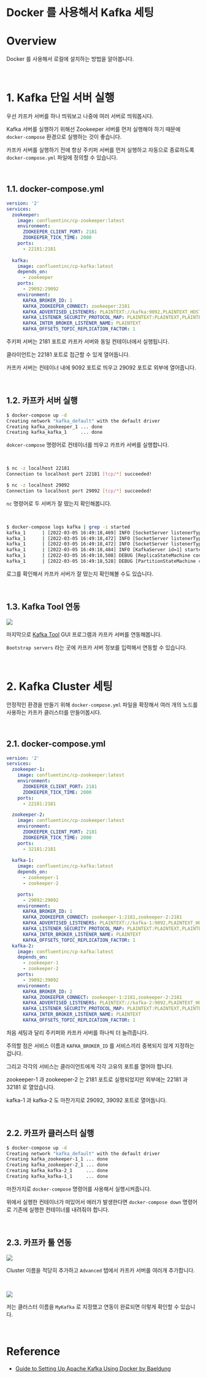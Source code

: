 # Docker 를 사용해서 Kafka 세팅

# Overview

Docker 를 사용해서 로컬에 설치하는 방법을 알아봅니다.

<br>

# 1. Kafka 단일 서버 실행

우선 카프카 서버를 하나 띄워보고 나중에 여러 서버로 띄워봅시다.

Kafka 서버를 실행하기 위해선 Zookeeper 서버를 먼저 실행해야 하기 때문에 `docker-compose` 환경으로 실행하는 것이 좋습니다.

카프카 서버를 실행하기 전에 항상 주키퍼 서버를 먼저 실행하고 자동으로 종료하도록 `docker-compose.yml` 파일에 정의할 수 있습니다.

<br>

## 1.1. docker-compose.yml

```yml
version: '2'
services:
  zookeeper:
    image: confluentinc/cp-zookeeper:latest
    environment:
      ZOOKEEPER_CLIENT_PORT: 2181
      ZOOKEEPER_TICK_TIME: 2000
    ports:
      - 22181:2181
  
  kafka:
    image: confluentinc/cp-kafka:latest
    depends_on:
      - zookeeper
    ports:
      - 29092:29092
    environment:
      KAFKA_BROKER_ID: 1
      KAFKA_ZOOKEEPER_CONNECT: zookeeper:2181
      KAFKA_ADVERTISED_LISTENERS: PLAINTEXT://kafka:9092,PLAINTEXT_HOST://localhost:29092
      KAFKA_LISTENER_SECURITY_PROTOCOL_MAP: PLAINTEXT:PLAINTEXT,PLAINTEXT_HOST:PLAINTEXT
      KAFKA_INTER_BROKER_LISTENER_NAME: PLAINTEXT
      KAFKA_OFFSETS_TOPIC_REPLICATION_FACTOR: 1
```

주키퍼 서버는 2181 포트로 카프카 서버와 동일 컨테이너에서 실행됩니다.

클라이언트는 22181 포트로 접근할 수 있게 열어둡니다.

카프카 서버는 컨테이너 내에 9092 포트로 띄우고 29092 포트로 외부에 열어줍니다.

<br>

## 1.2. 카프카 서버 실행

```sh
$ docker-compose up -d
Creating network "kafka_default" with the default driver
Creating kafka_zookeeper_1 ... done
Creating kafka_kafka_1     ... done
```

`dokcer-compose` 명령어로 컨테이너를 띄우고 카프카 서버를 실행합니다.

<br>

```sh
$ nc -z localhost 22181
Connection to localhost port 22181 [tcp/*] succeeded!

$ nc -z localhost 29092
Connection to localhost port 29092 [tcp/*] succeeded!
```

`nc` 명령어로 두 서버가 잘 떴는지 확인해봅니다.

<br>

```sh
$ docker-compose logs kafka | grep -i started
kafka_1      | [2022-03-05 16:49:18,469] INFO [SocketServer listenerType=ZK_BROKER, nodeId=1] Started data-plane acceptor and processor(s) for endpoint : ListenerName(PLAINTEXT) (kafka.network.SocketServer)
kafka_1      | [2022-03-05 16:49:18,472] INFO [SocketServer listenerType=ZK_BROKER, nodeId=1] Started data-plane acceptor and processor(s) for endpoint : ListenerName(PLAINTEXT_HOST) (kafka.network.SocketServer)
kafka_1      | [2022-03-05 16:49:18,472] INFO [SocketServer listenerType=ZK_BROKER, nodeId=1] Started socket server acceptors and processors (kafka.network.SocketServer)
kafka_1      | [2022-03-05 16:49:18,484] INFO [KafkaServer id=1] started (kafka.server.KafkaServer)
kafka_1      | [2022-03-05 16:49:18,508] DEBUG [ReplicaStateMachine controllerId=1] Started replica state machine with initial state -> HashMap() (kafka.controller.ZkReplicaStateMachine)
kafka_1      | [2022-03-05 16:49:18,528] DEBUG [PartitionStateMachine controllerId=1] Started partition state machine with initial state -> HashMap() (kafka.controller.ZkPartitionStateMachine)
```

로그를 확인해서 카프카 서버가 잘 떴는지 확인해볼 수도 있습니다.

<br>

## 1.3. Kafka Tool 연동

![](images/screen_2022_03_06_01_55_10.png)

마지막으로 [Kafka Tool](https://kafkatool.com/download.html) GUI 프로그램과 카프카 서버를 연동해봅니다.

`Bootstrap servers` 라는 곳에 카프카 서버 정보를 입력해서 연동할 수 있습니다.

<br>

# 2. Kafka Cluster 세팅

안정적인 환경을 만들기 위해 `docker-compose.yml` 파일을 확장해서 여러 개의 노드를 사용하는 카프카 클러스터를 만들어봅시다.

<br>

## 2.1. docker-compose.yml

```yml
version: '2'
services:
  zookeeper-1:
    image: confluentinc/cp-zookeeper:latest
    environment:
      ZOOKEEPER_CLIENT_PORT: 2181
      ZOOKEEPER_TICK_TIME: 2000
    ports:
      - 22181:2181

  zookeeper-2:
    image: confluentinc/cp-zookeeper:latest
    environment:
      ZOOKEEPER_CLIENT_PORT: 2181
      ZOOKEEPER_TICK_TIME: 2000
    ports:
      - 32181:2181
  
  kafka-1:
    image: confluentinc/cp-kafka:latest
    depends_on:
      - zookeeper-1
      - zookeeper-2

    ports:
      - 29092:29092
    environment:
      KAFKA_BROKER_ID: 1
      KAFKA_ZOOKEEPER_CONNECT: zookeeper-1:2181,zookeeper-2:2181
      KAFKA_ADVERTISED_LISTENERS: PLAINTEXT://kafka-1:9092,PLAINTEXT_HOST://localhost:29092
      KAFKA_LISTENER_SECURITY_PROTOCOL_MAP: PLAINTEXT:PLAINTEXT,PLAINTEXT_HOST:PLAINTEXT
      KAFKA_INTER_BROKER_LISTENER_NAME: PLAINTEXT
      KAFKA_OFFSETS_TOPIC_REPLICATION_FACTOR: 1
  kafka-2:
    image: confluentinc/cp-kafka:latest
    depends_on:
      - zookeeper-1
      - zookeeper-2
    ports:
      - 39092:39092
    environment:
      KAFKA_BROKER_ID: 2
      KAFKA_ZOOKEEPER_CONNECT: zookeeper-1:2181,zookeeper-2:2181
      KAFKA_ADVERTISED_LISTENERS: PLAINTEXT://kafka-2:9092,PLAINTEXT_HOST://localhost:39092
      KAFKA_LISTENER_SECURITY_PROTOCOL_MAP: PLAINTEXT:PLAINTEXT,PLAINTEXT_HOST:PLAINTEXT
      KAFKA_INTER_BROKER_LISTENER_NAME: PLAINTEXT
      KAFKA_OFFSETS_TOPIC_REPLICATION_FACTOR: 1
```

처음 세팅과 달리 주키퍼와 카프카 서버를 하나씩 더 늘려줍니다.

주의할 점은 서비스 이름과 `KAFKA_BROKER_ID` 를 서비스끼리 중복되지 않게 지정하는 겁니다.

그리고 각각의 서비스는 클라이언트에게 각각 고유의 포트를 열어야 합니다.

zookeeper-1 과 zookeeper-2 는 2181 포트로 실행되었지만 외부에는 22181 과 32181 로 열었습니다.

kafka-1 과 kafka-2 도 마찬가지로 29092, 39092 포트로 열어둡니다.

<br>

## 2.2. 카프카 클러스터 실행

```sh
$ docker-compose up -d
Creating network "kafka_default" with the default driver
Creating kafka_zookeeper-1_1 ... done
Creating kafka_zookeeper-2_1 ... done
Creating kafka_kafka-2_1     ... done
Creating kafka_kafka-1_1     ... done
```

마찬가지로 `docker-compose` 명령어를 사용해서 실행시켜줍니다.

위에서 실행한 컨테이너가 떠있어서 에러가 발생한다면 `docker-compose down` 명령어로 기존에 실행한 컨테이너를 내려줘야 합니다.

<br>

## 2.3. 카프카 툴 연동

![](images/screen_2022_03_06_02_38_43.png)

Cluster 이름을 적당히 추가하고 `Advanced` 탭에서 카프카 서버를 여러개 추가합니다.

<br>

![](images/screen_2022_03_06_02_39_38.png)

저는 클러스터 이름을 `MyKafka` 로 지정했고 연동이 완료되면 이렇게 확인할 수 있습니다.

<br>

# Reference

- [Guide to Setting Up Apache Kafka Using Docker by Baeldung](https://www.baeldung.com/ops/kafka-docker-setup)